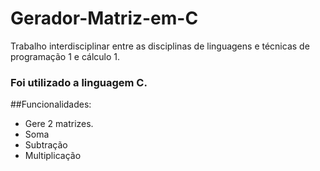 # Gerador-Matriz-em-C

Trabalho interdisciplinar entre as disciplinas de linguagens e técnicas de programação 1 e cálculo 1.

### Foi utilizado a linguagem C.

##Funcionalidades:

- Gere 2 matrizes.
- Soma
- Subtração
- Multiplicação
